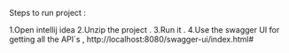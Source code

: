 Steps to run project : 

1.Open intellij idea 
2.Unzip the project .
3.Run it .
4.Use the swagger UI for getting all the API`s ,
  http://localhost:8080/swagger-ui/index.html#
